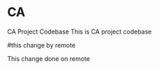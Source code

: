 
# CA
CA Project Codebase
This is CA project codebase

#this change by remote

This change done on remote


